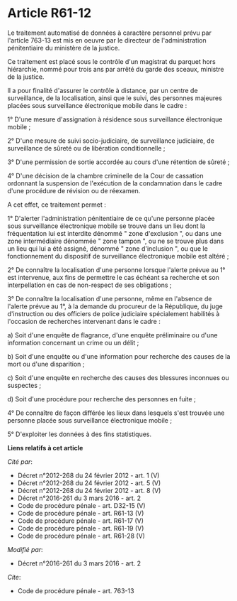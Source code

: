 # Article R61-12

Le traitement automatisé de données à caractère personnel prévu par l'article 763-13 est mis en oeuvre par le directeur de
l'administration pénitentiaire du ministère de la justice. 

Ce traitement est placé sous le contrôle d'un magistrat du parquet hors hiérarchie, nommé pour trois ans par arrêté du garde
des sceaux, ministre de la justice. 

Il a pour finalité d'assurer le contrôle à distance, par un centre de surveillance, de la localisation, ainsi que le suivi,
des personnes majeures placées sous surveillance électronique mobile dans le cadre : 

1° D'une mesure d'assignation à résidence sous surveillance électronique mobile ; 

2° D'une mesure de suivi socio-judiciaire, de surveillance judiciaire, de surveillance de sûreté ou de libération
conditionnelle ; 

3° D'une permission de sortie accordée au cours d'une rétention de sûreté ; 

4° D'une décision de la chambre criminelle de la Cour de cassation ordonnant la suspension de l'exécution de la condamnation
dans le cadre d'une procédure de révision ou de réexamen. 

A cet effet, ce traitement permet : 

1° D'alerter l'administration pénitentiaire de ce qu'une personne placée sous surveillance électronique mobile se trouve dans
un lieu dont la fréquentation lui est interdite dénommé " zone d'exclusion ", ou dans une zone intermédiaire dénommée " zone
tampon ", ou ne se trouve plus dans un lieu qui lui a été assigné, dénommé " zone d'inclusion ", ou que le fonctionnement du
dispositif de surveillance électronique mobile est altéré ; 

2° De connaître la localisation d'une personne lorsque l'alerte prévue au 1° est intervenue, aux fins de permettre le cas
échéant sa recherche et son interpellation en cas de non-respect de ses obligations ; 

3° De connaître la localisation d'une personne, même en l'absence de l'alerte prévue au 1°, à la demande du procureur de la
République, du juge d'instruction ou des officiers de police judiciaire spécialement habilités à l'occasion de recherches
intervenant dans le cadre : 

a) Soit d'une enquête de flagrance, d'une enquête préliminaire ou d'une information concernant un crime ou un délit ; 

b) Soit d'une enquête ou d'une information pour recherche des causes de la mort ou d'une disparition ; 

c) Soit d'une enquête en recherche des causes des blessures inconnues ou suspectes ; 

d) Soit d'une procédure pour recherche des personnes en fuite ;

4° De connaître de façon différée les lieux dans lesquels s'est trouvée une personne placée sous surveillance électronique
mobile ;

5° D'exploiter les données à des fins statistiques.

**Liens relatifs à cet article**

_Cité par_:

  - Décret n°2012-268 du 24 février 2012 - art. 1 (V)
  - Décret n°2012-268 du 24 février 2012 - art. 5 (V)
  - Décret n°2012-268 du 24 février 2012 - art. 8 (V)
  - Décret n°2016-261 du 3 mars 2016 - art. 2
  - Code de procédure pénale - art. D32-15 (V)
  - Code de procédure pénale - art. R61-13 (V)
  - Code de procédure pénale - art. R61-17 (V)
  - Code de procédure pénale - art. R61-19 (V)
  - Code de procédure pénale - art. R61-28 (V)

_Modifié par_:

  - Décret n°2016-261 du 3 mars 2016 - art. 2

_Cite_:

  - Code de procédure pénale - art. 763-13
